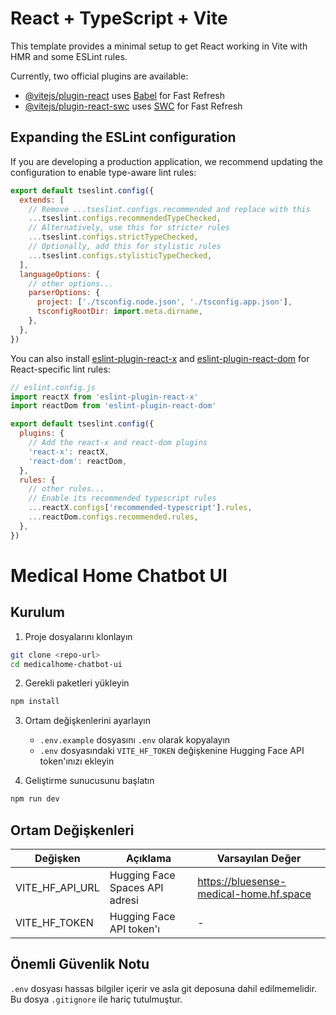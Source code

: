 # React + TypeScript + Vite

This template provides a minimal setup to get React working in Vite with HMR and some ESLint rules.

Currently, two official plugins are available:

- [@vitejs/plugin-react](https://github.com/vitejs/vite-plugin-react/blob/main/packages/plugin-react/README.md) uses [Babel](https://babeljs.io/) for Fast Refresh
- [@vitejs/plugin-react-swc](https://github.com/vitejs/vite-plugin-react-swc) uses [SWC](https://swc.rs/) for Fast Refresh

## Expanding the ESLint configuration

If you are developing a production application, we recommend updating the configuration to enable type-aware lint rules:

```js
export default tseslint.config({
  extends: [
    // Remove ...tseslint.configs.recommended and replace with this
    ...tseslint.configs.recommendedTypeChecked,
    // Alternatively, use this for stricter rules
    ...tseslint.configs.strictTypeChecked,
    // Optionally, add this for stylistic rules
    ...tseslint.configs.stylisticTypeChecked,
  ],
  languageOptions: {
    // other options...
    parserOptions: {
      project: ['./tsconfig.node.json', './tsconfig.app.json'],
      tsconfigRootDir: import.meta.dirname,
    },
  },
})
```

You can also install [eslint-plugin-react-x](https://github.com/Rel1cx/eslint-react/tree/main/packages/plugins/eslint-plugin-react-x) and [eslint-plugin-react-dom](https://github.com/Rel1cx/eslint-react/tree/main/packages/plugins/eslint-plugin-react-dom) for React-specific lint rules:

```js
// eslint.config.js
import reactX from 'eslint-plugin-react-x'
import reactDom from 'eslint-plugin-react-dom'

export default tseslint.config({
  plugins: {
    // Add the react-x and react-dom plugins
    'react-x': reactX,
    'react-dom': reactDom,
  },
  rules: {
    // other rules...
    // Enable its recommended typescript rules
    ...reactX.configs['recommended-typescript'].rules,
    ...reactDom.configs.recommended.rules,
  },
})
```

# Medical Home Chatbot UI

## Kurulum

1. Proje dosyalarını klonlayın
```bash
git clone <repo-url>
cd medicalhome-chatbot-ui
```

2. Gerekli paketleri yükleyin
```bash
npm install
```

3. Ortam değişkenlerini ayarlayın
   - `.env.example` dosyasını `.env` olarak kopyalayın
   - `.env` dosyasındaki `VITE_HF_TOKEN` değişkenine Hugging Face API token'ınızı ekleyin

4. Geliştirme sunucusunu başlatın
```bash
npm run dev
```

## Ortam Değişkenleri

| Değişken        | Açıklama                               | Varsayılan Değer                          |
|-----------------|----------------------------------------|-------------------------------------------|
| VITE_HF_API_URL | Hugging Face Spaces API adresi         | https://bluesense-medical-home.hf.space   |
| VITE_HF_TOKEN   | Hugging Face API token'ı               | -                                         |

## Önemli Güvenlik Notu

`.env` dosyası hassas bilgiler içerir ve asla git deposuna dahil edilmemelidir. Bu dosya `.gitignore` ile hariç tutulmuştur.
